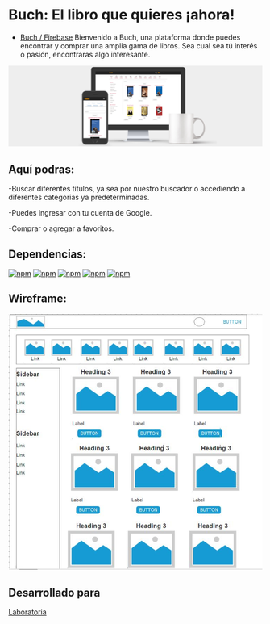 # Buch: El libro que quieres ¡ahora! 

 * [Buch / Firebase](https://e-buch.firebaseapp.com/) 
 Bienvenido a Buch, una plataforma donde puedes encontrar y comprar una amplia gama de libros. Sea cual sea tú interés o pasión, encontraras algo interesante.
 
 ![alt text](https://github.com/ValeOlivares/buch/blob/master/public/BuchPresentation.jpg?raw=true)
 

## Aquí podras:
-Buscar diferentes títulos, ya sea por nuestro buscador o accediendo a diferentes categorias ya predeterminadas.

-Puedes ingresar con tu cuenta de Google.

-Comprar o agregar a favoritos.


## Dependencias:
[![npm](https://img.shields.io/badge/react-16.2.0-brightgreen.svg)]()
[![npm](https://img.shields.io/badge/prop--types-15.6.1-brightgreen.svg)]()
[![npm](https://img.shields.io/badge/react--bootstrap-0.32.1-brightgreen.svg)]()
[![npm](https://img.shields.io/badge/firebase-4.11.0-brightgreen.svg)]()
[![npm](https://img.shields.io/badge/react--redux-5.0.7-brightgreen.svg)]()

## Wireframe:
![alt text](https://github.com/ValeOlivares/buch/blob/master/public/wireframe.JPG?raw=true)

## Desarrollado para
[Laboratoria](http://laboratoria.la)
